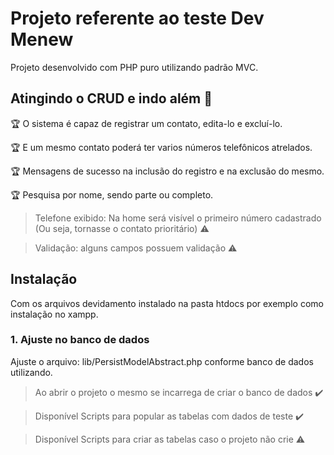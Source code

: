 # Projeto referente ao teste Dev Menew
<p align="justify"> Projeto desenvolvido com PHP puro utilizando padrão MVC. </p>


## Atingindo o CRUD e indo além :checkered_flag:

:trophy: O sistema é capaz de registrar um contato, edita-lo e excluí-lo.

:trophy: E um mesmo contato poderá ter varios números telefônicos atrelados.

:trophy: Mensagens de sucesso na inclusão do registro e na exclusão do mesmo.

:trophy: Pesquisa por nome, sendo parte ou completo.


> Telefone exibido: Na home será visível o primeiro número cadastrado (Ou seja, tornasse o contato prioritário) :warning:

> Validação: alguns campos possuem validação :warning:

## Instalação

Com os arquivos devidamento instalado na pasta htdocs por exemplo como instalação no xampp.

### 1. Ajuste no banco de dados
Ajuste o arquivo: lib/PersistModelAbstract.php
conforme banco de dados utilizando.

> Ao abrir o projeto o mesmo se incarrega de criar o banco de dados :heavy_check_mark:

> Disponível Scripts para popular as tabelas com dados de teste :heavy_check_mark:

> Disponível Scripts para criar as tabelas caso o projeto não crie :warning:

